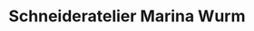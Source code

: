 ---
title: "Schneideratelier Marina Wurm"
url: /hattingen/schneideratelier-marina-wurm/
shop: Schneiderei
---
